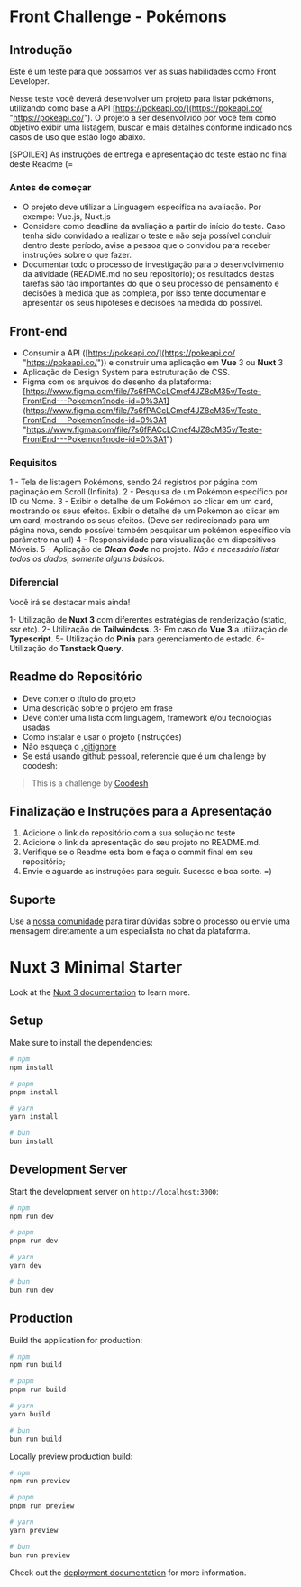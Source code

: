 # Front Challenge - Pokémons

## Introdução

Este é um teste para que possamos ver as suas habilidades como Front Developer.

Nesse teste você deverá desenvolver um projeto para listar pokémons, utilizando como base a API [https://pokeapi.co/](https://pokeapi.co/ "https://pokeapi.co/"). O projeto a ser desenvolvido por você tem como objetivo exibir uma listagem, buscar e mais detalhes conforme indicado nos casos de uso que estão logo abaixo.

[SPOILER] As instruções de entrega e apresentação do teste estão no final deste Readme (=

### Antes de começar

- O projeto deve utilizar a Linguagem específica na avaliação. Por exempo: Vue.js, Nuxt.js
- Considere como deadline da avaliação a partir do início do teste. Caso tenha sido convidado a realizar o teste e não seja possível concluir dentro deste período, avise a pessoa que o convidou para receber instruções sobre o que fazer.
- Documentar todo o processo de investigação para o desenvolvimento da atividade (README.md no seu repositório); os resultados destas tarefas são tão importantes do que o seu processo de pensamento e decisões à medida que as completa, por isso tente documentar e apresentar os seus hipóteses e decisões na medida do possível.

## Front-end

- Consumir a API ([https://pokeapi.co/](https://pokeapi.co/ "https://pokeapi.co/")) e construir uma aplicação em **Vue** 3 ou **Nuxt** 3
- Aplicação de Design System para estruturação de CSS.
- Figma com os arquivos do desenho da plataforma: [https://www.figma.com/file/7s6fPACcLCmef4JZ8cM35v/Teste-FrontEnd---Pokemon?node-id=0%3A1](https://www.figma.com/file/7s6fPACcLCmef4JZ8cM35v/Teste-FrontEnd---Pokemon?node-id=0%3A1 "https://www.figma.com/file/7s6fPACcLCmef4JZ8cM35v/Teste-FrontEnd---Pokemon?node-id=0%3A1")

### Requisitos

1 - Tela de listagem Pokémons, sendo 24 registros por página com paginação em Scroll (Infinita).
2 - Pesquisa de um Pokémon específico por ID ou Nome.
3 - Exibir o detalhe de um Pokémon ao clicar em um card, mostrando os seus efeitos. Exibir o detalhe de um Pokémon ao clicar em um card, mostrando os seus efeitos. (Deve ser redirecionado para um página nova, sendo possível também pesquisar um pokémon específico via parâmetro na url)
4 - Responsividade para visualização em dispositivos Móveis.
5 - Aplicação de _**Clean Code**_ no projeto. _Não é necessário listar todos os dados, somente alguns básicos._

### Diferencial

Você irá se destacar mais ainda!

1- Utilização de **Nuxt 3** com diferentes estratégias de renderização (static, ssr etc).
2- Utilização de **Tailwindcss**.
3- Em caso do **Vue 3** a utilização de **Typescript**.
5- Utilização do **Pinia** para gerenciamento de estado.
6- Utilização do **Tanstack Query**.

## Readme do Repositório

- Deve conter o título do projeto
- Uma descrição sobre o projeto em frase
- Deve conter uma lista com linguagem, framework e/ou tecnologias usadas
- Como instalar e usar o projeto (instruções)
- Não esqueça o [.gitignore](https://www.toptal.com/developers/gitignore)
- Se está usando github pessoal, referencie que é um challenge by coodesh:  

> This is a challenge by [Coodesh](https://coodesh.com/)

## Finalização e Instruções para a Apresentação

1. Adicione o link do repositório com a sua solução no teste
2. Adicione o link da apresentação do seu projeto no README.md.
3. Verifique se o Readme está bom e faça o commit final em seu repositório;
4. Envie e aguarde as instruções para seguir. Sucesso e boa sorte. =)

## Suporte

Use a [nossa comunidade](https://discord.gg/rdXbEvjsWu) para tirar dúvidas sobre o processo ou envie uma mensagem diretamente a um especialista no chat da plataforma.

# Nuxt 3 Minimal Starter

Look at the [Nuxt 3 documentation](https://nuxt.com/docs/getting-started/introduction) to learn more.

## Setup

Make sure to install the dependencies:

```bash
# npm
npm install

# pnpm
pnpm install

# yarn
yarn install

# bun
bun install
```

## Development Server

Start the development server on `http://localhost:3000`:

```bash
# npm
npm run dev

# pnpm
pnpm run dev

# yarn
yarn dev

# bun
bun run dev
```

## Production

Build the application for production:

```bash
# npm
npm run build

# pnpm
pnpm run build

# yarn
yarn build

# bun
bun run build
```

Locally preview production build:

```bash
# npm
npm run preview

# pnpm
pnpm run preview

# yarn
yarn preview

# bun
bun run preview
```

Check out the [deployment documentation](https://nuxt.com/docs/getting-started/deployment) for more information.
